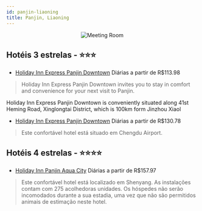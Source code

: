 ```yaml
---
id: panjin-liaoning
title: Panjin, Liaoning
---
```


<center><img src="http://images.gta-travel.com/HH/Images/CN/PNJI/PNJI-HOL1-1.jpg" alt="Meeting Room" /></center>


## Hotéis 3 estrelas - ⭐️⭐️⭐️

-    [Holiday Inn Express Panjin Downtown](https://www.hurb.com/hoteis/panjin/holiday-inn-express-panjin-downtown-JNP-JP02688Z?cmp=18055) Diárias a partir de R$113.98
   > Holiday Inn Express Panjin Downtown invites you to stay in comfort and convenience for your next visit to Panjin.

Holiday Inn Express Panjin Downtown is conveniently situated along 41st Heming Road, Xinglongtai District, which is 100km form Jinzhou Xiaol
-    [Holiday Inn Express Panjin Downtown](https://www.hurb.com/hoteis/panjin/holiday-inn-express-panjin-downtown-JNP-JP02725C?cmp=18055) Diárias a partir de R$130.78
   > Este confortável hotel está situado em Chengdu Airport. 

## Hotéis 4 estrelas - ⭐️⭐️⭐️⭐️

-    [Holiday Inn Panjin Aqua City](https://www.hurb.com/hoteis/panjin/holiday-inn-panjin-aqua-city-JNP-JP972141?cmp=18055) Diárias a partir de R$157.97
   > Este confortável hotel está localizado em Shenyang. As instalações contam com 275 acolhedoras unidades. Os hóspedes não serão incomodados durante a sua estadia, uma vez que não são permitidos animais de estimação neste hotel. 
